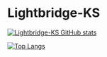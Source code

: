 
<!-- README.md is generated from README.Rmd. Please edit that file -->

# Lightbridge-KS

<!-- Github Stats by "https://github.com/anuraghazra/github-readme-stats" -->
<!-- GitHub Stats Card: Start -->

[![Lightbridge-KS GitHub
stats](https://github-readme-stats.vercel.app/api?username=Lightbridge-KS&show_icons=true&theme=radical)](https://github.com/Lightbridge-KS/github-readme-stats)
<!-- GitHub Stats Card: End -->

<!-- Github Top Languages Card: Start -->

[![Top
Langs](https://github-readme-stats.vercel.app/api/top-langs/?username=Lightbridge-KS&hide=html&layout=compact)](https://github.com/Lightbridge-KS/github-readme-stats)
<!-- Github Top Languages Card: End -->
